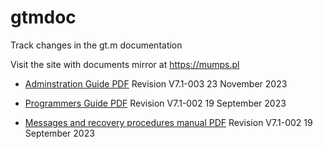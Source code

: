 # gtmdoc
	
Track changes in the gt.m documentation
	
 
	
Visit the site with documents mirror at https://mumps.pl
	
 
	
 
	
* [Adminstration Guide PDF](https://github.com/szydell/gtmdoc/blob/master/books/ao/UNIX_manual/ao_UNIX_screen.pdf) Revision V7.1-003 23 November 2023
	
* [Programmers Guide PDF](https://github.com/szydell/gtmdoc/blob/master/books/pg/UNIX_manual/pg_UNIX_screen.pdf) Revision V7.1-002 19 September 2023
	
* [Messages and recovery procedures manual PDF](https://github.com/szydell/gtmdoc/blob/master/books/mr/manual/mr_screen.pdf) Revision V7.1-002 19 September 2023
